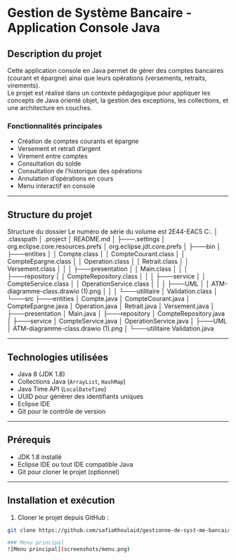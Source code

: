 # Gestion de Système Bancaire - Application Console Java

## Description du projet
Cette application console en Java permet de gérer des comptes bancaires (courant et épargne) ainsi que leurs opérations (versements, retraits, virements).  
Le projet est réalisé dans un contexte pédagogique pour appliquer les concepts de Java orienté objet, la gestion des exceptions, les collections, et une architecture en couches.

### Fonctionnalités principales
- Création de comptes courants et épargne
- Versement et retrait d’argent
- Virement entre comptes
- Consultation du solde
- Consultation de l’historique des opérations
- Annulation d’opérations en cours
- Menu interactif en console

---

## Structure du projet
Structure du dossier
Le numéro de série du volume est 2E44-EAC5
C:.
│   .classpath
│   .project
│   README.md
│
├───.settings
│       org.eclipse.core.resources.prefs
│       org.eclipse.jdt.core.prefs
│
├───bin
│   ├───entities
│   │       Compte.class
│   │       CompteCourant.class
│   │       CompteEpargne.class
│   │       Operation.class
│   │       Retrait.class
│   │       Versement.class
│   │
│   ├───presentation
│   │       Main.class
│   │
│   ├───repository
│   │       CompteRepository.class
│   │
│   ├───service
│   │       CompteService.class
│   │       OperationService.class
│   │
│   ├───UML
│   │       ATM-diagramme-class.drawio (1).png
│   │
│   └───utilitaire
│           Validation.class
│
└───src
    ├───entities
    │       Compte.java
    │       CompteCourant.java
    │       CompteEpargne.java
    │       Operation.java
    │       Retrait.java
    │       Versement.java
    │
    ├───presentation
    │       Main.java
    │
    ├───repository
    │       CompteRepository.java
    │
    ├───service
    │       CompteService.java
    │       OperationService.java
    │
    ├───UML
    │       ATM-diagramme-class.drawio (1).png
    │
    └───utilitaire
            Validation.java


---

## Technologies utilisées
- Java 8 (JDK 1.8)
- Collections Java (`ArrayList`, `HashMap`)
- Java Time API (`LocalDateTime`)
- UUID pour générer des identifiants uniques
- Eclipse IDE
- Git pour le contrôle de version

---

## Prérequis
- JDK 1.8 installé
- Eclipse IDE ou tout IDE compatible Java
- Git pour cloner le projet (optionnel)

---

## Installation et exécution

1. Cloner le projet depuis GitHub :
```bash
git clone https://github.com/safiaKhoulaid/gestionne-de-syst-me-bancaire.git

### Menu principal
![Menu principal](screenshots/menu.png)

